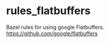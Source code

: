 # rules_flatbuffers

Bazel rules for using google Flatbuffers.
https://github.com/google/flatbuffers
